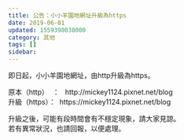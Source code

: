 ```yaml
---
title: 公告：小小羊園地網址升級為https
date: 2019-06-01
updated: 1559398038000
category: 其他
tags: []
sidebar: 
---
```


<p>即日起，小小羊園地網址，由http升級為https。</p>
<p>原本（http）  ：   http://mickey1124.pixnet.net/blog<br/>
升級（https）：  https://mickey1124.pixnet.net/blog</p>
<p>升級之後，可能有段時間會有不穩定現象，請大家見諒。<br/>
若有異常狀況，也請回報，以便處理。</p>
